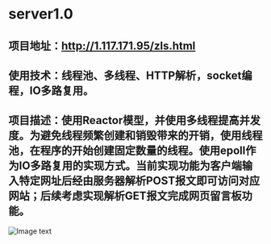# server1.0

## 项目地址：http://1.117.171.95/zls.html
## 使用技术：线程池、多线程、HTTP解析，socket编程，IO多路复用。
## 项目描述：使用Reactor模型，并使用多线程提高并发度。为避免线程频繁创建和销毁带来的开销，使用线程池，在程序的开始创建固定数量的线程。使用epoll作为IO多路复用的实现方式。当前实现功能为客户端输入特定网址后经由服务器解析POST报文即可访问对应网站；后续考虑实现解析GET报文完成网页留言板功能。



![Image text](https://ftp.bmp.ovh/imgs/2021/07/6fb1d72408fd9950.png)
